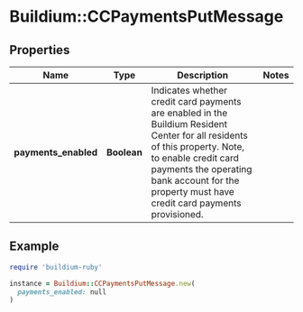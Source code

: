# Buildium::CCPaymentsPutMessage

## Properties

| Name | Type | Description | Notes |
| ---- | ---- | ----------- | ----- |
| **payments_enabled** | **Boolean** | Indicates whether credit card payments are enabled in the Buildium Resident Center for all residents of this property. Note, to enable credit card payments the operating bank account for the property must have credit card payments provisioned. |  |

## Example

```ruby
require 'buildium-ruby'

instance = Buildium::CCPaymentsPutMessage.new(
  payments_enabled: null
)
```

